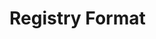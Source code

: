 # Registry Format

<!-- Explanation of the registry entry format used by Wippy. Include schema definitions, field descriptions, examples, and validation rules for registry entries. -->

